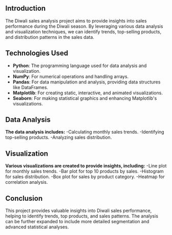 ## Introduction
The Diwali sales analysis project aims to provide insights into sales performance during the Diwali season. By leveraging various data analysis and visualization techniques, we can identify trends, top-selling products, and distribution patterns in the sales data.

## Technologies Used
- **Python**: The programming language used for data analysis and visualization.
- **NumPy**: For numerical operations and handling arrays.
- **Pandas**: For data manipulation and analysis, providing data structures like DataFrames.
- **Matplotlib**: For creating static, interactive, and animated visualizations.
- **Seaborn**: For making statistical graphics and enhancing Matplotlib's visualizations.
## Data Analysis
**The data analysis includes:**
-Calculating monthly sales trends.
-Identifying top-selling products.
-Analyzing sales distribution.
## Visualization
**Various visualizations are created to provide insights, including:**
-Line plot for monthly sales trends.
-Bar plot for top 10 products by sales.
-Histogram for sales distribution.
-Box plot for sales by product category.
-Heatmap for correlation analysis.
## Conclusion
This project provides valuable insights into Diwali sales performance, helping to identify trends, top products, and sales patterns. The analysis can be further expanded to include more detailed segmentation and advanced statistical analyses.
